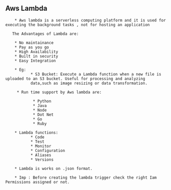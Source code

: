 ## Aws Lambda

        * Aws lambda is a serverless computing platform and it is used for executing the background tasks , not for hosting an application
      
       The Advantages of Lambda are:
       
        * No maintainance 
        * Pay as you go
        * High Availability
        * Built in security
        * Easy Integration 
        
        * Eg:
               * S3 Bucket: Execute a Lambda function when a new file is uploaded to an S3 bucket. Useful for processing and analyzing 
               data,such as image resizing or data transformation.

         * Run time support by Aws lambda are:
         
                * Python 
                * Java
                * Node
                * Dot Net
                * Go
                * Ruby
                
        * Lambda functions:
               * Code
               * Test
               * Monitor
               * Configuration
               * Aliases
               * Versions
               
        * Lambda is works on .json format.
        
        * Imp : Before creating the lambda trigger check the right Iam Permissions assigned or not.
        
        

    
